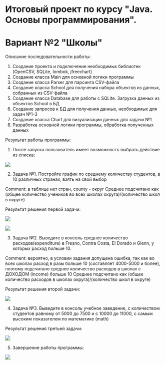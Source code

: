 # Итоговый проект по курсу "Java. Основы программирования". 
#                 Вариант №2 "Школы"

Описание последовательности работы:
1. Создание проекта и подключение необходимых библиотек (OpenCSV, SQLite, lombok, jfreechart)
2. Создание класса Main для основной логики программы
3. Создание класса Parser для парсинга CSV-файла
4. Создание класса School для получения набора объектов из данных, собранных из CSV-файла
5. Создание класса Database для работы с SQLite. Загрузка данных из объектов School в БД
6. Создание запросов к БД для получения данных, необходимых для задач №1-3
7. Создание класса Chart для визуализации данных для задачи №1
8. Разработка основной логики программы, обработка полученных данных

Результат работы программы:
1. После запуска пользователь имеет возможность выбрать действие из списка:
<p align="left">
  <img src="https://github.com/Elleath/rtf-java-2023/assets/122267570/ed17f397-54e8-4636-9928-b280ffdf7aa7">
</p>
   
2. Задача №1. Постройте график по среднему количеству студентов, в 10 различных странах, взять на свой выбор

Comment: в таблице нет стран, county - округ
Среднее подсчитано как (общее количество учеников во всех школах округа)/(количество школ в округе)

Результат решения первой задачи:
<p align="left">
  <img src="https://github.com/Elleath/rtf-java-2023/assets/122267570/fcc0f03d-1db9-46b2-96d9-cbe524b6a5e2">
</p>

<p align="left">
  <img src="https://github.com/Elleath/rtf-java-2023/assets/122267570/3a1e1535-4e21-427f-a714-d628104c4ca6">
</p>

3. Задача №2. Выведите в консоль среднее количество расходов(expenditure) в Fresno, Contra Costa, El Dorado и Glenn, у которых расход больше 10.

Comment: вероятно, в условии задания допущена ошибка, так как во всех школах расход
в разы больше 10 (составляет 4000-5000 и более), поэтому подсчитано среднее количество расходов
в школах с ДОХОДОМ (income) больше 10
Среднее подсчитано как (общее количество расходов в школах округа)/(количество школ в округе)

Результат решения второй задачи:
<p align="left">
  <img src="https://github.com/Elleath/rtf-java-2023/assets/122267570/5c95c4bc-28fd-4f4d-a68c-f570abde7abd">
</p>

4. Задача №3. Выведите в консоль учебное заведение, с количеством студентов равному от 5000 до 7500 и с 10000 до 11000, с самым высоким показателем по математике (math)

Результат решения третьей задачи:
<p align="left">
  <img src="https://github.com/Elleath/rtf-java-2023/assets/122267570/609a3715-2574-46ab-be13-02cdb099b3a4">
</p>

5. Завершение работы программы:
<p align="left">
  <img src="https://github.com/Elleath/rtf-java-2023/assets/122267570/d72d1abe-ab45-4c61-a6ae-2f8de60a44db">
</p>






